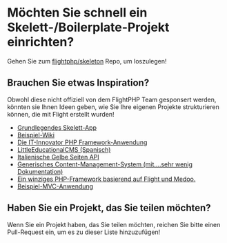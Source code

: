 # Möchten Sie schnell ein Skelett-/Boilerplate-Projekt einrichten?

Gehen Sie zum [flightphp/skeleton](https://github.com/flightphp/skeleton) Repo, um loszulegen!

## Brauchen Sie etwas Inspiration?

Obwohl diese nicht offiziell von dem FlightPHP Team gesponsert werden, könnten sie Ihnen Ideen geben, wie Sie Ihre eigenen Projekte strukturieren können, die mit Flight erstellt wurden!

- [Grundlegendes Skelett-App](https://github.com/markhughes/flight-skeleton)
- [Beispiel-Wiki](https://github.com/Skayo/FlightWiki)
- [Die IT-Innovator PHP Framework-Anwendung](https://github.com/itinnovator/myphp-app)
- [LittleEducationalCMS (Spanisch)](https://github.com/casgin/LittleEducationalCMS)
- [Italienische Gelbe Seiten API](https://github.com/chiccomagnus/PGAPI)
- [Generisches Content-Management-System (mit....sehr wenig Dokumentation)](https://github.com/recepuncu/cms)
- [Ein winziges PHP-Framework basierend auf Flight und Medoo.](https://github.com/ycrao/tinyme)
- [Beispiel-MVC-Anwendung](https://github.com/paddypei/Flight-MVC)

## Haben Sie ein Projekt, das Sie teilen möchten?

Wenn Sie ein Projekt haben, das Sie teilen möchten, reichen Sie bitte einen Pull-Request ein, um es zu dieser Liste hinzuzufügen!